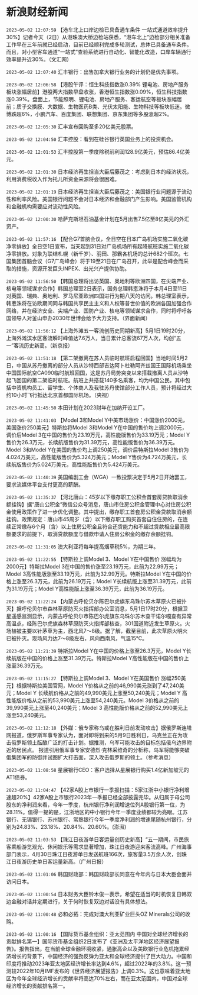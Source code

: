 # 新浪财经新闻
`2023-05-02 12:07:59` 【港车北上口岸边检已具备通车条件 一站式通道效率提升30%】记者今天（2日）从港珠澳大桥边检站获悉，“港车北上”边检部分相关准备工作早在三年前就已经启动，目前已经顺利完成多轮测试，总体已具备通车条件。而且，对小型客车通道“一站式”查验系统进行自动化、智能化改造，口岸车辆通行效率提升近30%。（文汇网）

`2023-05-02 12:07:40` 汇丰银行：出售加拿大银行业务的计划仍是优先事项。

`2023-05-02 12:06:58` 【港股午评：恒生科技指数涨0.39% 锂电池、房地产服务板块涨幅居前】港股两大指数早盘收涨，香港恒生指数涨0.09%，恒生科技指数涨0.39%。盘面上，节能照明、锂电池、房地产服务、客运航空等板块涨幅居前；质子交换膜、大数据、生物医药B类、光伏太阳能、生物科技等板块低迷。微博跌超6%，小鹏汽车、百度集团、联想集团、京东集团等多股涨超2%。

`2023-05-02 12:05:30` 汇丰宣布回购至多20亿美元股票。

`2023-05-02 12:04:50` 汇丰控股：看到在硅谷银行英国业务上的投资机会。

`2023-05-02 12:01:53` 汇丰控股第一季度除税前利润128.9亿美元，预估86.4亿美元。

`2023-05-02 12:01:30` 日本经济再生担当大臣后藤茂之：考虑到日本的经济状况，利用消费税收入作为托儿所资金来源将会很困难。

`2023-05-02 12:01:19` 日本经济再生担当大臣后藤茂之：美国银行业问题源于流动性和利率风险。美国银行问题不会对日本经济和金融部门产生影响。美国监管机构和金融机构需要应对流动性风险。

`2023-05-02 12:00:30` 哈萨克斯坦石油基金计划在5月出售7.5亿至8亿美元的外汇资产。

`2023-05-02 11:57:16` 【配合G7首脑会议，全日空在日本广岛机场实施二氧化碳净零排放】全日空1日宣布，当天起到31日对广岛机场所有起降航班实施二氧化碳净零排放。对象为联结札幌（新千岁）、羽田、那霸各机场的总计682个班次。七国集团首脑会议（G7广岛峰会）将于19至21日在广岛召开，此举是配合峰会而采取的措施，资源开发巨头INPEX、出光兴产提供协助。

`2023-05-02 11:56:50` 【韩国总理将出访英国、奥地利等欧洲四国，在尖端产业、核电等领域谋求合作】韩国总理室2日表示，国务总理韩悳洙将于本月4日至11日对英国、瑞典、奥地利、罗马尼亚欧洲四国进行为期八天的访问。韩总理室表示，韩悳洙将在访欧期间同与韩国共享民主主义和人权等普世价值的欧洲各国加强合作网络，并在经济安全、尖端产业、国防产业、核电等领域谋求合作，同时将呼吁各国领导人对釜山申办2030年世博会给予大力支持。（界面新闻）

`2023-05-02 11:56:12` 【上海外滩五一客流创历史同期新高】5月1日19时20分，上海外滩滨水区客流瞬时峰值达7.6万人，当日累计总客流67万人次，均创“五一”客流历史新高。（新京报）

`2023-05-02 11:51:18` 【第二架撤离在苏人员临时航班启程回国】当地时间5月2日，中国从苏丹撤离的部分人员从沙特西部吉达阿卜杜勒阿齐兹国王国际机场乘坐中国国际航空CA090临时航班回国，这是苏丹局势突变以来搭载撤离人员从沙特起飞回国的第二架临时航班。航班上共搭载140多名乘客，均为中国公民，其中包括中资机构员工、留学生、个体商人及我驻苏丹使馆部分工作人员，预计将经过大约10小时飞行抵达北京首都国际机场。（央视）

`2023-05-02 11:45:50` 本田计划在2023财年在加纳开设工厂。

`2023-05-02 11:41:03` 【Model 3和Model Y中美市场涨价：中国涨价2000元，美国涨价250美元】特斯拉将Model 3和Model Y在中国的售价均上调2000元，调价后Model 3在中国的售价为23.19万元，高性能版售价为33.19万元；Model Y售价为26.3万元，长续航版售价为31.39万元，高性能版售价为36.39万元。Model 3和Model Y在美国的售价均上调250美元，调价后特斯拉Model 3售价为4.024万美元，高性能版售价为5.324万美元；Model Y售价为4.724万美元，长续航版售价为5.024万美元，高性能版售价为5.424万美元。

`2023-05-02 11:40:39` 美国编剧工会（WGA）一致投票决定于5月2日开始罢工，要求流媒体平台支付更高的薪酬。

`2023-05-02 11:35:37` 【河北唐山：45岁以下缴存职工公积金首套房贷款取消余额挂钩】据“唐山公积金”微信公众号消息，唐山市住房公积金管理中心对住房公积金使用政策作了进一步优化调整。其中提出，缴存职工首套房公积金贷款取消余额挂钩。政策规定：唐山市45周岁（含）以下缴存职工购买首套自住住房的，在连续正常缴存6个月（含）以上住房公积金且符合还贷能力和不超过贷款相应最高限额要求的前提下，取消贷款额度与借款申请人住房公积金的缴存余额挂钩。

`2023-05-02 11:31:05` 澳大利亚将每年提高烟草税5%，为期三年。

`2023-05-02 11:22:55` 【特斯拉上调Model 3、Model Y在中国售价 涨幅均为2000元】特斯拉Model 3在中国的售价涨至23.19万元，此前为22.99万元；Model 3高性能版涨至33.19万元，此前为32.99万元。特斯拉Model Y在中国的价格上涨至26.3万元，此前为26.19万元；Model Y长续航版上涨至31.39万元，此前为31.19万元；Model Y高性能版上涨至36.39万元，此前为36.19万元。

`2023-05-02 11:22:24` 【内蒙古呼伦贝尔陈巴尔虎旗东乌珠尔苏木草原火已被扑灭】据呼伦贝尔市森林草原防灭火指挥部办公室消息，5月1日17时20分，根据卫星遥感监测显示，内蒙古呼伦贝尔市陈巴尔虎旗东乌珠尔苏木查干诺尔嘎查有异常高温点，经陈巴尔虎旗森林草原防灭火指挥部核查，301国道附近发生草原火。火场植被主要以针茅草为主，西北风7～8级。据了解，截至目前，此次草原火明火已被扑灭。现场风力达7～8级左右，风向西南风，气温15℃。

`2023-05-02 11:21:39` 特斯拉Model Y在中国的价格上涨至26.3万元，Model Y长续航版在中国的价格上涨至31.39万元。特斯拉Model Y高性能版在中国的售价上涨至36.39万元。

`2023-05-02 11:15:27` 【特斯拉上调Model 3、Model Y在美国售价 涨幅250美元】根据特斯拉美国官网，Model Y价格从之前的46,990美元涨到了47,240美元；Model Y 长续航价格从之前的49,990美元上涨至50,240美元；Model Y 高性能版价格从之前的53,990美元上涨至54,240美元。Model 3价格从之前的39,990美元上涨至40,240美元；Model 3 高性能版价格从之前的52,990美元上涨至53,240美元。

`2023-05-02 11:12:18` 【外媒：俄专家称乌或在胜利日前发动攻击】据俄罗斯连塔网报道，俄罗斯军事专家认为，面对即将到来的5月9日胜利日，乌克兰正在为攻击俄罗斯领土酝酿广泛的打击计划。据推测，乌军可能攻击的目标包括俄乌边界附近的居民点。 报道引用俄军事专家安德烈·克林采维奇的分析称，乌军将能够突破俄集团军的防御并试图扩大打击面，深入攻击俄罗斯的领土。（参考消息）

`2023-05-02 11:08:58` 星展银行CEO：客户选择从星展银行购买1.4亿新加坡元的AT1债券。

`2023-05-02 11:04:47` 【42家A股上市银行一季报扫描：5家江浙中小银行净利增速超20%】42家A股上市银行2023年一季报已经全部披露完毕。从归属于母公司股东的净利润来看，今年一季度，杭州银行净利润增速位列A股银行第一位，为28.11%。值得一提的是，江浙地区的中小银行今年一季度业绩都较为亮眼。江苏银行、无锡银行、苏州银行、常熟银行今年一季度净利润的增速尾随杭州银行，分别为24.83%、23.18%、20.84%、20.60%。(澎湃)

`2023-05-02 11:03:53` 【珠江日夜游单日客运量创历史新高】“五一期间，市民旅客乘船游览观光、休闲娱乐等需求显著增加，珠江日夜游迎来客流高峰。广州海事部门表示，4月30日珠江日夜游单日发送航班166次，旅客量3.5万余人次，创珠江日夜游历史单日客运量新高。（广州日报）

`2023-05-02 11:01:06` 韩国财政部：韩国财政部长同意在今年内与日本大臣会面并访问日本。

`2023-05-02 11:00:54` 日本财务大臣铃木俊一表示，希望在适当的时机恢复日韩双边金融对话并定期进行，关于何时恢复双边对话没有具体想法。

`2023-05-02 11:00:48` 必和必拓：完成对澳大利亚矿业巨头OZ Minerals公司的收购。

`2023-05-02 11:00:16` 【国际货币基金组织：亚太范围内 中国对全球经济增长的贡献排名第一】国际货币基金组织2日发布了《亚洲及太平洋地区经济展望报告》。报告指出，在当前全球金融环境收紧，通胀高企以及美欧银行业危机拖累经济增长的背景下，中国经济的强劲反弹为亚太和全球经济提供了巨大动力。中国和印度将推动2023年亚太地区经济增长率达到4.6%，超过2022年的3.8%。这一预测较2022年10月IMF发布的《世界经济展望报告》上调0.3%。这也意味着亚太地区为今年全球经济增长的贡献率将高达70%左右，而在亚太范围内，中国对全球经济增长的贡献排名第一。

